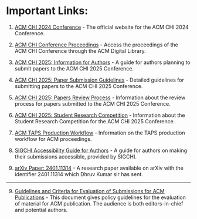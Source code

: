 # Important Links:


1. [ACM CHI 2024 Conference](https://chi2024.acm.org) - The official website for the ACM CHI 2024 Conference.

2. [ACM CHI Conference Proceedings](https://dl.acm.org/conference/chi) - Access the proceedings of the ACM CHI Conference through the ACM Digital Library.

3. [ACM CHI 2025: Information for Authors](https://chi2025.acm.org/for-authors/) - A guide for authors planning to submit papers to the ACM CHI 2025 Conference.

4. [ACM CHI 2025: Paper Submission Guidelines](https://chi2025.acm.org/for-authors/papers/) - Detailed guidelines for submitting papers to the ACM CHI 2025 Conference.

5. [ACM CHI 2025: Papers Review Process](https://chi2025.acm.org/papers-review-process/) - Information about the review process for papers submitted to the ACM CHI 2025 Conference.

6. [ACM CHI 2025: Student Research Competition](https://chi2025.acm.org/for-authors/student-research-competition/) - Information about the Student Research Competition for the ACM CHI 2025 Conference.

7. [ACM TAPS Production Workflow](https://authors.acm.org/proceedings/production-information/taps-production-workflow) - Information on the TAPS production workflow for ACM proceedings.

8. [SIGCHI Accessibility Guide for Authors](https://sigchi.org/resources/guides-for-authors/accessibility/) - A guide for authors on making their submissions accessible, provided by SIGCHI.

9. [arXiv Paper: 2401.11314](https://arxiv.org/abs/2401.11314) - A research paper available on arXiv with the identifier 2401.11314 which Dhruv Kumar sir has sent.

----------------------------------------------------------------------------------------------------------------------------------------------------------------------------------------------------------------

9. [Guidelines and Criteria for Evaluation of Submissions for ACM Publications](https://www.acm.org/publications/policies/pre-publication-evaluation) - This document gives policy guidelines for the evaluation of material for ACM publication. The audience is both editors-in-chief and potential authors.
